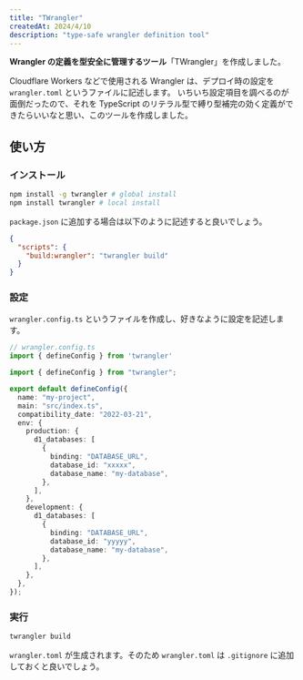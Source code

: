 ```yaml
---
title: "TWrangler"
createdAt: 2024/4/10
description: "type-safe wrangler definition tool"
---
```


**Wrangler の定義を型安全に管理するツール**「TWrangler」を作成しました。

Cloudflare Workers などで使用される Wrangler は、デプロイ時の設定を `wrangler.toml` というファイルに記述します。
いちいち設定項目を調べるのが面倒だったので、それを TypeScript のリテラル型で縛り型補完の効く定義ができたらいいなと思い、このツールを作成しました。

## 使い方

### インストール

```bash
npm install -g twrangler # global install
npm install twrangler # local install
```

`package.json` に追加する場合は以下のように記述すると良いでしょう。

```json
{
  "scripts": {
    "build:wrangler": "twrangler build"
  }
}
```

### 設定

`wrangler.config.ts` というファイルを作成し、好きなように設定を記述します。

```ts
// wrangler.config.ts
import { defineConfig } from 'twrangler'

import { defineConfig } from "twrangler";

export default defineConfig({
  name: "my-project",
  main: "src/index.ts",
  compatibility_date: "2022-03-21",
  env: {
    production: {
      d1_databases: [
        {
          binding: "DATABASE_URL",
          database_id: "xxxxx",
          database_name: "my-database",
        },
      ],
    },
    development: {
      d1_databases: [
        {
          binding: "DATABASE_URL",
          database_id: "yyyyy",
          database_name: "my-database",
        },
      ],
    },
  },
});
```

### 実行

```bash
twrangler build
```

`wrangler.toml` が生成されます。そのため `wrangler.toml` は `.gitignore` に追加しておくと良いでしょう。
